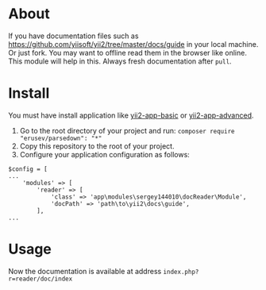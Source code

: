# About
If you have documentation files such as
https://github.com/yiisoft/yii2/tree/master/docs/guide in your local machine. Or just fork.
You may want to offline read them in the browser like online. 
This module will help in this.
Always fresh documentation after `pull`.

# Install
You must have install application like [yii2-app-basic](https://github.com/yiisoft/yii2-app-basic) or
[yii2-app-advanced](https://github.com/yiisoft/yii2-app-advanced).

1. Go to the root directory of your project and run:
`composer require "erusev/parsedown": "*"`
2. Copy this repository to the root of your project.
3. Configure your application configuration as follows:
```
$config = [
...
    'modules' => [
        'reader' => [
            'class' => 'app\modules\sergey144010\docReader\Module',
            'docPath' => 'path\to\yii2\docs\guide',
        ],
...
```
# Usage
Now the documentation is available at address `index.php?r=reader/doc/index`
